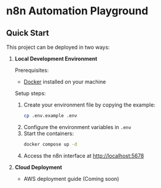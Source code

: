 # n8n Automation Playground

## Quick Start

This project can be deployed in two ways:

1. **Local Development Environment**
    
    Prerequisites:
    - [Docker](https://docs.docker.com/get-started/get-docker/) installed on your machine
    
    Setup steps:
    1. Create your environment file by copying the example:
       ```bash
       cp .env.example .env
       ```
    2. Configure the environment variables in `.env`
    3. Start the containers:
       ```bash
       docker compose up -d
       ```
    4. Access the n8n interface at [http://localhost:5678](http://localhost:5678)

2. **Cloud Deployment**
    - AWS deployment guide (Coming soon)
